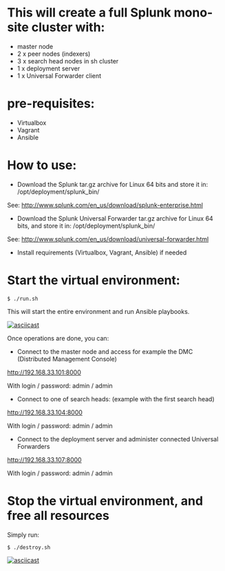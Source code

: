 # This will create a full Splunk mono-site cluster with:

- master node
- 2 x peer nodes (indexers)
- 3 x search head nodes in sh cluster
- 1 x deployment server
- 1 x Universal Forwarder client

# pre-requisites:

- Virtualbox
- Vagrant
- Ansible

# How to use:

* Download the Splunk tar.gz archive for Linux 64 bits and store it in: /opt/deployment/splunk_bin/

See: http://www.splunk.com/en_us/download/splunk-enterprise.html

* Download the Splunk Universal Forwarder tar.gz archive for Linux 64 bits, and store it in: /opt/deployment/splunk_bin/

See: http://www.splunk.com/en_us/download/universal-forwarder.html

* Install requirements (Virtualbox, Vagrant, Ansible) if needed

# Start the virtual environment:

`$ ./run.sh`

This will start the entire environment and run Ansible playbooks.

[![asciicast](https://asciinema.org/a/80m4mjxm65ig5sf9j9vm3c5mj.png)](https://asciinema.org/a/80m4mjxm65ig5sf9j9vm3c5mj?speed=15)

Once operations are done, you can:

* Connect to the master node and access for example the DMC (Distributed Management Console)

http://192.168.33.101:8000

With login / password: admin / admin

* Connect to one of search heads: (example with the first search head)

http://192.168.33.104:8000

With login / password: admin / admin

* Connect to the deployment server and administer connected Universal Forwarders

http://192.168.33.107:8000

With login / password: admin / admin

# Stop the virtual environment, and free all resources

Simply run:

`$ ./destroy.sh`

[![asciicast](https://asciinema.org/a/77wkadwlng00hfjyeuracd0q5.png)](https://asciinema.org/a/77wkadwlng00hfjyeuracd0q5?speed=15)





